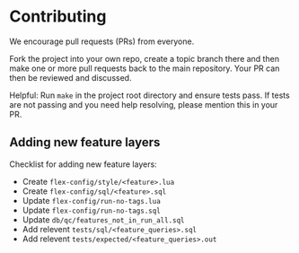 # Contributing

We encourage pull requests (PRs) from everyone.

Fork the project into your own repo, create a topic branch there and then make one or more pull requests back to the main repository. Your PR can then be reviewed and discussed.

Helpful: Run `make` in the project root directory and ensure tests pass. If tests are not passing and you need help resolving, please mention this in your PR.


## Adding new feature layers

Checklist for adding new feature layers:

* Create `flex-config/style/<feature>.lua`
* Create `flex-config/sql/<feature>.sql`
* Update `flex-config/run-no-tags.lua`
* Update `flex-config/run-no-tags.sql`
* Update `db/qc/features_not_in_run_all.sql`
* Add relevent `tests/sql/<feature_queries>.sql`
* Add relevent `tests/expected/<feature_queries>.out`
